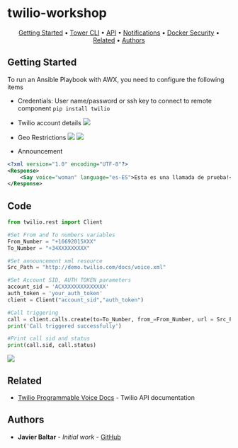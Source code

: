 # twilio-workshop
<p align="center">
  <a href="#Getting-Started">Getting Started</a> •
  <a href="#Tower-CLI">Tower CLI</a> •
  <a href="#API">API</a> •
  <a href="#Notifications">Notifications</a> •
  <a href="#Docker-Security">Docker Security</a> •
  <a href="#related">Related</a> •
  <a href="#Authors">Authors</a>
</p>

## Getting Started
To run an Ansible Playbook with AWX, you need to configure the following items
- Credentials: User name/password or ssh key to connect to remote component
```pip install twilio```

- Twilio account details
![](twilio-account-details.png)

- Geo Restrictions
![](twilio-verified-caller-ids.png)
![](twilio-voice-geo-permissions.png)


- Announcement
```xml
<?xml version="1.0" encoding="UTF-8"?>
<Response>
    <Say voice="woman" language="es-ES">Esta es una llamada de prueba!</Say>
</Response>
```



## Code

```python
from twilio.rest import Client

#Set From and To numbers variables
From_Number = "+16692015XXX"
To_Number = "+34XXXXXXXXX"

#Set announcement xml resource
Src_Path = "http://demo.twilio.com/docs/voice.xml"

#Set Account SID, AUTH TOKEN parameters
account_sid = 'ACXXXXXXXXXXXXXX'
auth_token = 'your_auth_token'
client = Client("account_sid","auth_token")

#Call triggering
call = client.calls.create(to=To_Number, from_=From_Number, url = Src_Path, method = 'GET')
print('Call triggered successfully')

#Print call sid and status
print(call.sid, call.status)
```
  
![](awx-api.png)

## Related
* [Twilio Programmable Voice Docs](https://www.twilio.com/docs/voice) - Twilio API documentation
 
## Authors
* **Javier Baltar** - *Initial work* - [GitHub](https://github.com/JavierBaltar)

